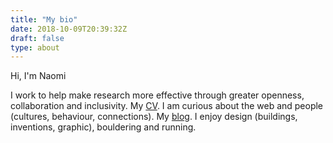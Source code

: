 ```yaml
---
title: "My bio"
date: 2018-10-09T20:39:32Z
draft: false
type: about
---
```


Hi, I'm Naomi

I work to help make research more effective through greater openness, collaboration and inclusivity. My [CV](/cv.md).
I am curious about the web and people (cultures, behaviour, connections). My [blog](/blog).
I enjoy design (buildings, inventions, graphic), bouldering and running.
